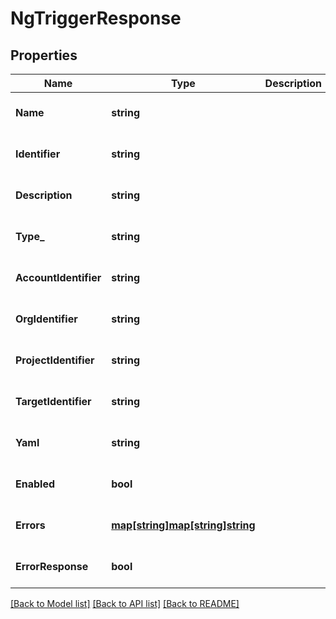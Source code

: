 # NgTriggerResponse

## Properties
Name | Type | Description | Notes
------------ | ------------- | ------------- | -------------
**Name** | **string** |  | [optional] [default to null]
**Identifier** | **string** |  | [optional] [default to null]
**Description** | **string** |  | [optional] [default to null]
**Type_** | **string** |  | [optional] [default to null]
**AccountIdentifier** | **string** |  | [optional] [default to null]
**OrgIdentifier** | **string** |  | [optional] [default to null]
**ProjectIdentifier** | **string** |  | [optional] [default to null]
**TargetIdentifier** | **string** |  | [optional] [default to null]
**Yaml** | **string** |  | [optional] [default to null]
**Enabled** | **bool** |  | [optional] [default to null]
**Errors** | [**map[string]map[string]string**](map.md) |  | [optional] [default to null]
**ErrorResponse** | **bool** |  | [optional] [default to null]

[[Back to Model list]](../README.md#documentation-for-models) [[Back to API list]](../README.md#documentation-for-api-endpoints) [[Back to README]](../README.md)

